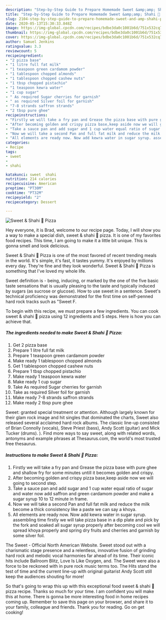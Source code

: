 ```yaml
---
description: "Step-by-Step Guide to Prepare Homemade Sweet &amp;amp; Shahi 🍕 Pizza"
title: "Step-by-Step Guide to Prepare Homemade Sweet &amp;amp; Shahi 🍕 Pizza"
slug: 2104-step-by-step-guide-to-prepare-homemade-sweet-and-amp-shahi-pizza
date: 2020-05-13T15:30:33.848Z
image: https://img-global.cpcdn.com/recipes/bdbe3da0c1001b6d/751x532cq70/sweet-shahi-🍕-pizza-recipe-main-photo.jpg
thumbnail: https://img-global.cpcdn.com/recipes/bdbe3da0c1001b6d/751x532cq70/sweet-shahi-🍕-pizza-recipe-main-photo.jpg
cover: https://img-global.cpcdn.com/recipes/bdbe3da0c1001b6d/751x532cq70/sweet-shahi-🍕-pizza-recipe-main-photo.jpg
author: Samuel Jenkins
ratingvalue: 3.3
reviewcount: 5
recipeingredient:
- "2 pizza base"
- "1 litre full fat milk"
- "1 teaspoon green cardamom powder"
- "1 tablespoon chopped almonds"
- "1 tablespoon chopped cashew nuts"
- "1 tbsp chopped pistachio"
- "1 teaspoon kewra water"
- "1 cup sugar"
- " As required Sugar cherries for garnish"
- " as required Silver foil for garnish"
- "7-8 strands saffron strands"
- "2 tbsp pure ghee"
recipeinstructions:
- "Firstly we will take a fry pan and Grease the pizza base with pure ghee and shallow fry for some minutes untill it becomes golden and crispy."
- "After becoming golden and crispy pizza base,keep aside now we will going to second step."
- "Take a sauce pan and add sugar and 1 cup water equal ratio of sugar and water now add saffron and green cardamom powder and make a sugar syrup 10 to 12 minute in frame."
- "Now we will take a second Pan and full fat milk and reduce the milk become a thick consistency like a paste we can say a khoya."
- "All elements are ready now. Now add kewra water in sugar syrup. assembling time firstly we will take pizza base in a dip plate and pick by the fork and soaked all sugar syrup properly after becoming cool we will spread khoya properly and spring dry fruits and cherries and garnish by some silver foil."
categories:
- Recipe
tags:
- sweet
- 
- shahi

katakunci: sweet  shahi 
nutrition: 214 calories
recipecuisine: American
preptime: "PT30M"
cooktime: "PT32M"
recipeyield: "2"
recipecategory: Dessert

---
```



![Sweet &amp; Shahi 🍕 Pizza](https://img-global.cpcdn.com/recipes/bdbe3da0c1001b6d/751x532cq70/sweet-shahi-🍕-pizza-recipe-main-photo.jpg)

Hey everyone, it is Brad, welcome to our recipe page. Today, I will show you a way to make a special dish, sweet &amp; shahi 🍕 pizza. It is one of my favorites food recipes. This time, I am going to make it a little bit unique. This is gonna smell and look delicious.

Sweet &amp; Shahi 🍕 Pizza is one of the most favored of recent trending meals in the world. It's simple, it's fast, it tastes yummy. It's enjoyed by millions every day. They're fine and they look wonderful. Sweet &amp; Shahi 🍕 Pizza is something that I've loved my whole life.

Sweet definition is - being, inducing, or marked by the one of the five basic taste sensations that is usually pleasing to the taste and typically induced by sugars (as sucrose or glucose). How to use sweet in a sentence. Sweet&#39;s technical proficiency was demonstrated for the first time on self-penned hard rock tracks such as &#34;Sweet F.


To begin with this recipe, we must prepare a few ingredients. You can cook sweet &amp; shahi 🍕 pizza using 12 ingredients and 5 steps. Here is how you can achieve that.

<!--inarticleads1-->

##### The ingredients needed to make Sweet &amp; Shahi 🍕 Pizza:

1. Get 2 pizza base
1. Prepare 1 litre full fat milk
1. Prepare 1 teaspoon green cardamom powder
1. Make ready 1 tablespoon chopped almonds
1. Get 1 tablespoon chopped cashew nuts
1. Prepare 1 tbsp chopped pistachio
1. Make ready 1 teaspoon kewra water
1. Make ready 1 cup sugar
1. Take  As required Sugar cherries for garnish
1. Take  as required Silver foil for garnish
1. Make ready 7-8 strands saffron strands
1. Make ready 2 tbsp pure ghee


Sweet: granted special treatment or attention. Although largely known for their glam rock image and hit singles that dominated the charts, Sweet also released several acclaimed hard rock albums. The classic line-up consisted of Brian Connolly (vocals), Steve Priest (bass), Andy Scott (guitar) and Mick Tucker (drums). ). Find more ways to say sweet, along with related words, antonyms and example phrases at Thesaurus.com, the world&#39;s most trusted free thesaurus. 

<!--inarticleads2-->

##### Instructions to make Sweet &amp; Shahi 🍕 Pizza:

1. Firstly we will take a fry pan and Grease the pizza base with pure ghee and shallow fry for some minutes untill it becomes golden and crispy.
1. After becoming golden and crispy pizza base,keep aside now we will going to second step.
1. Take a sauce pan and add sugar and 1 cup water equal ratio of sugar and water now add saffron and green cardamom powder and make a sugar syrup 10 to 12 minute in frame.
1. Now we will take a second Pan and full fat milk and reduce the milk become a thick consistency like a paste we can say a khoya.
1. All elements are ready now. Now add kewra water in sugar syrup. assembling time firstly we will take pizza base in a dip plate and pick by the fork and soaked all sugar syrup properly after becoming cool we will spread khoya properly and spring dry fruits and cherries and garnish by some silver foil.


The Sweet - Official North American Website. Sweet stood out with a charismatic stage presence and a relentless, innovative fusion of grinding hard rock and melodic vocal harmonies far ahead of its time. Their iconic hits include Ballroom Blitz, Love Is Like Oxygen, and. The Sweet were also a force to be reckoned with in pure rock music terms too. The Hits stand the test of time and the current line-up with original guitarist Andy Scott still keep the audiences shouting for more! 

So that's going to wrap this up with this exceptional food sweet &amp; shahi 🍕 pizza recipe. Thanks so much for your time. I am confident you will make this at home. There is gonna be more interesting food in home recipes coming up. Remember to save this page on your browser, and share it to your family, colleague and friends. Thank you for reading. Go on get cooking!

